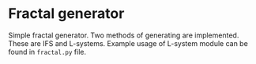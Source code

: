 # Fractal generator

Simple fractal generator. Two methods of generating are implemented. These are IFS and L-systems. Example usage of L-system module can be found in `fractal.py` file.


